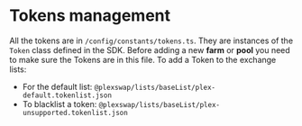 # Tokens management

All the tokens are in `/config/constants/tokens.ts`. They are instances of the `Token` class defined in the SDK.
Before adding a new **farm** or **pool** you need to make sure the Tokens are in this file.
To add a Token to the exchange lists:

- For the default list: `@plexswap/lists/baseList/plex-default.tokenlist.json`
- To blacklist a token: `@plexswap/lists/baseList/plex-unsupported.tokenlist.json`
